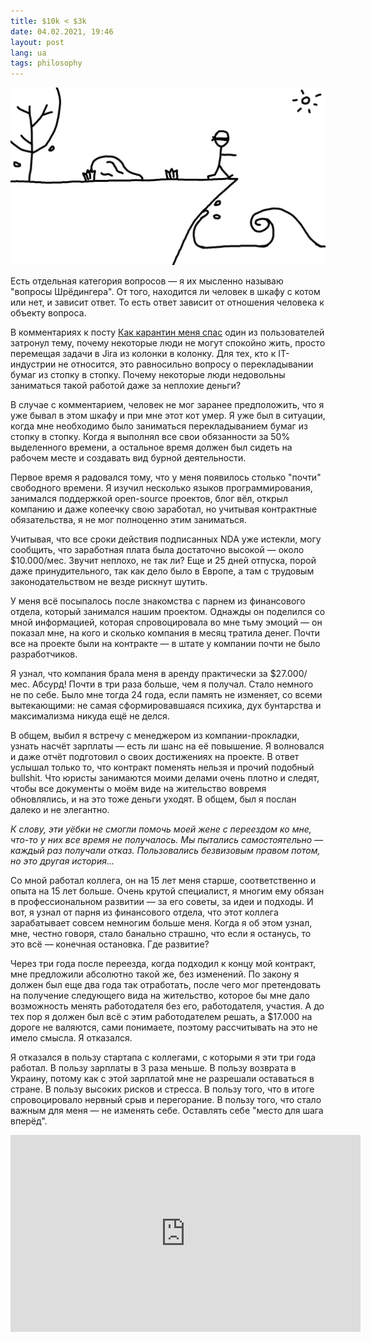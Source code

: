 ```yaml
---
title: $10k < $3k
date: 04.02.2021, 19:46
layout: post
lang: ua
tags: philosophy
---
```


![Но все, что мне нужно — это несколько слов и место для шага вперед (с) Кино](/img/posts/004/main.png "Но все, что мне нужно — это несколько слов и место для шага вперед (с) Кино")

Есть отдельная категория вопросов — я их мысленно называю "вопросы Шрёдингера".
От того, находится ли человек в шкафу с котом или нет, и зависит ответ. То есть
ответ зависит от отношения человека к объекту вопроса.

В комментариях к посту [Как карантин меня спас](/kak-karantin-menya-spas) один
из пользователей затронул тему, почему некоторые люди не могут спокойно жить,
просто перемещая задачи в Jira из колонки в колонку. Для тех, кто к
IT-индустрии не относится, это равносильно вопросу о перекладывании бумаг из
стопку в стопку. Почему некоторые люди недовольны заниматься такой работой даже
за неплохие деньги?

В случае с комментарием, человек не мог заранее предположить, что я уже бывал в
этом шкафу и при мне этот кот умер. Я уже был в ситуации, когда мне необходимо
было заниматься перекладыванием бумаг из стопку в стопку. Когда я выполнял все
свои обязанности за 50% выделенного времени, а остальное время должен был
сидеть на рабочем месте и создавать вид бурной деятельности.

Первое время я радовался тому, что у меня появилось столько "почти" свободного
времени. Я изучил несколько языков программирования, занимался поддержкой
open-source проектов, блог вёл, открыл компанию и даже копеечку свою заработал,
но учитывая контрактные обязательства, я не мог полноценно этим заниматься.

Учитывая, что все сроки действия подписанных NDA уже истекли, могу сообщить,
что заработная плата была достаточно высокой — около $10.000/мес. Звучит
неплохо, не так ли? Еще и 25 дней отпуска, порой даже принудительного, так как
дело было в Европе, а там с трудовым законодательством не везде рискнут шутить.

У меня всё посыпалось после знакомства с парнем из финансового отдела, который
занимался нашим проектом. Однажды он поделился со мной информацией, которая
спровоцировала во мне тьму эмоций — он показал мне, на кого и сколько компания
в месяц тратила денег. Почти все на проекте были на контракте — в штате у
компании почти не было разработчиков.

Я узнал, что компания брала меня в аренду практически за $27.000/мес. Абсурд!
Почти в три раза больше, чем я получал. Стало немного не по себе. Было мне
тогда 24 года, если память не изменяет, со всеми вытекающими: не самая
сформировавшаяся психика, дух бунтарства и максимализма никуда ещё не делся.

В общем, выбил я встречу с менеджером из компании-прокладки, узнать насчёт
зарплаты — есть ли шанс на её повышение. Я волновался и даже отчёт подготовил о
своих достижениях на проекте. В ответ услышал только то, что контракт поменять
нельзя и прочий подобный bullshit. Что юристы занимаются моими делами очень
плотно и следят, чтобы все документы о моём виде на жительство вовремя
обновлялись, и на это тоже деньги уходят. В общем, был я послан далеко и не
элегантно.

*К слову, эти уёбки не смогли помочь моей жене с переездом ко мне, что-то у них
все время не получалось. Мы пытались самостоятельно — каждый раз получали
отказ. Пользовались безвизовым правом потом, но это другая история...*

Со мной работал коллега, он на 15 лет меня старше, соответственно и опыта на 15
лет больше. Очень крутой специалист, я многим ему обязан в профессиональном
развитии — за его советы, за идеи и подходы. И вот, я узнал от парня из
финансового отдела, что этот коллега зарабатывает совсем немногим больше меня.
Когда я об этом узнал, мне, честно говоря, стало банально страшно, что если я
останусь, то это всё — конечная остановка. Где развитие?

Через три года после переезда, когда подходил к концу мой контракт, мне
предложили абсолютно такой же, без изменений. По закону я должен был еще два
года так отработать, после чего мог претендовать на получение следующего вида
на жительство, которое бы мне дало возможность менять работодателя без его,
работодателя, участия. А до тех пор я должен был всё с этим работодателем
решать, а $17.000 на дороге не валяются, сами понимаете, поэтому рассчитывать
на это не имело смысла. Я отказался.

Я отказался в пользу стартапа с коллегами, с которыми я эти три года работал. В
пользу зарплаты в 3 раза меньше. В пользу возврата в Украину, потому как с этой
зарплатой мне не разрешали оставаться в стране. В пользу высоких рисков и
стресса. В пользу того, что в итоге спровоцировало нервный срыв и перегорание.
В пользу того, что стало важным для меня — не изменять себе. Оставлять себе
"место для шага вперёд".

<iframe width="560" height="315" src="https://www.youtube.com/embed/6JJw-ntEG_0" title="YouTube video player" frameborder="0" allow="accelerometer; autoplay; clipboard-write; encrypted-media; gyroscope; picture-in-picture" allowfullscreen></iframe>
